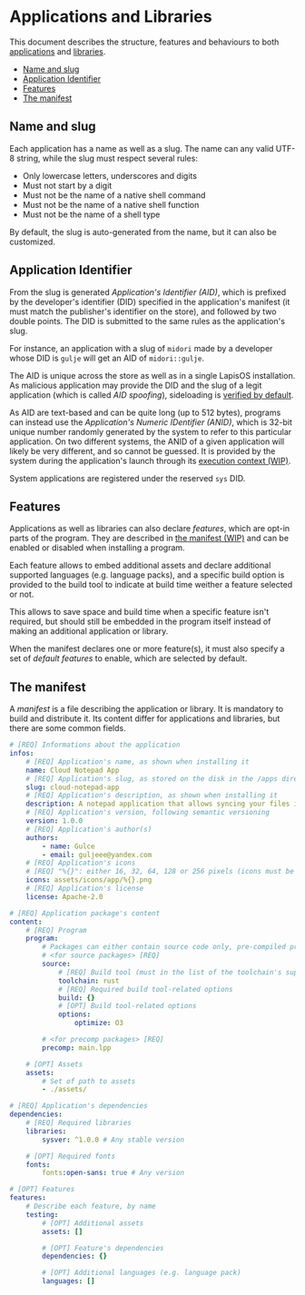 # Applications and Libraries

This document describes the structure, features and behaviours to both
[applications](../concepts/applications.md) and [libraries](../concepts/libraries.md).

- [Name and slug](#name-and-slug)
- [Application Identifier](#application-identifier)
- [Features](#features)
- [The manifest](#the-manifest)

## Name and slug

Each application has a name as well as a slug. The name can any valid UTF-8 string,
while the slug must respect several rules:

- Only lowercase letters, underscores and digits
- Must not start by a digit
- Must not be the name of a native shell command
- Must not be the name of a native shell function
- Must not be the name of a shell type

By default, the slug is auto-generated from the name, but it can also be customized.

## Application Identifier

From the slug is generated *Application's Identifier (AID)*, which is prefixed by the
developer's identifier (DID) specified in the application's manifest (it must match the
publisher's identifier on the store), and followed by two double points. The DID is submitted
to the same rules as the application's slug.

For instance, an application with a slug of `midori` made by a developer whose DID is
`gulje` will get an AID of `midori::gulje`.

The AID is unique across the store as well as in a single LapisOS installation. As malicious
application may provide the DID and the slug of a legit application (which is called *AID spoofing*),
sideloading is [verified by default](../concepts/applications.md#sideloading).

As AID are text-based and can be quite long (up to 512 bytes), programs can instead use the
*Application's Numeric IDentifier (ANID)*, which is 32-bit unique number randomly generated
by the system to refer to this particular application. On two different systems, the ANID of
a given application will likely be very different, and so cannot be guessed. It is provided
by the system during the application's launch through its [execution context (WIP)]().

System applications are registered under the reserved `sys` DID.

## Features

Applications as well as libraries can also declare *features*, which are opt-in parts of
the program. They are described in [the manifest (WIP)]() and can be enabled or disabled
when installing a program.

Each feature allows to embed additional assets and declare additional supported languages
(e.g. language packs), and a specific build option is provided to the build tool to indicate
at build time weither a feature selected or not.

This allows to save space and build time when a specific feature isn't required, but should
still be embedded in the program itself instead of making an additional application or
library.

When the manifest declares one or more feature(s), it must also specify a set of *default features*
to enable, which are selected by default.

## The manifest

A *manifest* is a file describing the application or library. It is mandatory to build and
distribute it. Its content differ for applications and libraries, but there are some
common fields.

```yaml
# [REQ] Informations about the application
infos:
	# [REQ] Application's name, as shown when installing it
	name: Cloud Notepad App
	# [REQ] Application's slug, as stored on the disk in the /apps directory
	slug: cloud-notepad-app
	# [REQ] Application's description, as shown when installing it
	description: A notepad application that allows syncing your files in the cloud
	# [REQ] Application's version, following semantic versioning
	version: 1.0.0
	# [REQ] Application's author(s)
	authors:
		- name: Gulce
		- email: guljeee@yandex.com
	# [REQ] Application's icons
	# [REQ] "%{}": either 16, 32, 64, 128 or 256 pixels (icons must be square)
	icons: assets/icons/app/%{}.png
	# [REQ] Application's license
	license: Apache-2.0

# [REQ] Application package's content
content:
	# [REQ] Program
	program:
		# Packages can either contain source code only, pre-compiled programs only, or both
		# <for source packages> [REQ]
		source:
			# [REQ] Build tool (must in the list of the toolchain's supported build tools)
			toolchain: rust
			# [REQ] Required build tool-related options
			build: {}
			# [OPT] Build tool-related options
			options:
				optimize: O3

		# <for precomp packages> [REQ]
		precomp: main.lpp

	# [OPT] Assets
	assets:
		# Set of path to assets
		- ./assets/

# [REQ] Application's dependencies
dependencies:
	# [REQ] Required libraries
	libraries:
		sysver: ^1.0.0 # Any stable version

	# [OPT] Required fonts
	fonts:
		fonts:open-sans: true # Any version

# [OPT] Features
features:
	# Describe each feature, by name
	testing:
		# [OPT] Additional assets
		assets: []

		# [OPT] Feature's dependencies
		dependencies: {}

		# [OPT] Additional languages (e.g. language pack)
		languages: []
```